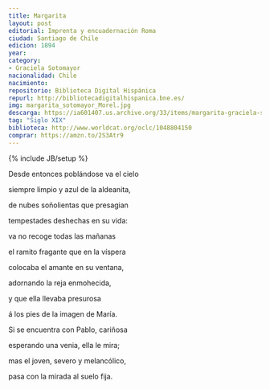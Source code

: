 ```yaml
---
title: Margarita
layout: post
editorial: Imprenta y encuadernación Roma
ciudad: Santiago de Chile
edicion: 1894 
year: 
category:
- Graciela Sotomayor
nacionalidad: Chile
nacimiento: 
repositorio: Biblioteca Digital Hispánica
repurl: http://bibliotecadigitalhispanica.bne.es/
img: margarita_sotomayor_Morel.jpg
descarga: https://ia601407.us.archive.org/33/items/margarita-graciela-sotomayor/Margarita_Graciela%20Sotomayor.pdf
tag: "Siglo XIX"
biblioteca: http://www.worldcat.org/oclc/1048804150
comprar: https://amzn.to/2S3Atr9
---
```

{% include JB/setup %}
 
Desde entonces poblándose va el cielo
 
siempre limpio y azul de la aldeanita,
 
de nubes soñolientas que presagian
 
tempestades deshechas en su vida:
 
va no recoge todas las mañanas
 
el ramito fragante que en la víspera
 
colocaba el amante en su ventana,
 
adornando la reja enmohecida,
 
y que ella llevaba presurosa
 
á los pies de la imagen de María.
 
Si se encuentra con Pablo, cariñosa
 
esperando una venia, ella le mira;
 
mas el joven, severo y melancólico,
 
pasa con la mirada al suelo fija.
